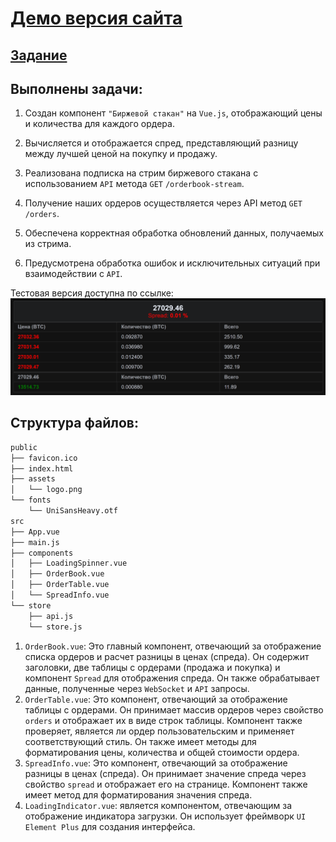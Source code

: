 # [Демо версия сайта](https://order-btc-vue3.vercel.app/)

## [Задание](./doc/README.md)

## Выполнены задачи:

1. Создан компонент `"Биржевой стакан"` на `Vue.js`, отображающий цены и количества для каждого ордера.

1. Вычисляется и отображается спред, представляющий разницу между лучшей ценой на покупку и продажу.

1. Реализована подписка на стрим биржевого стакана с использованием `API` метода `GET` `/orderbook-stream`.

1. Получение наших ордеров осуществляется через API метод `GET` `/orders`.

1. Обеспечена корректная обработка обновлений данных, получаемых из стрима.

1. Предусмотрена обработка ошибок и исключительных ситуаций при взаимодействии с `API`.

Тестовая версия доступна по ссылке:
[![Ссылка на тестовую версию](./doc/show.png)](https://order-btc-vue3.vercel.app/)

## Структура файлов:

```bash
public
├── favicon.ico
├── index.html
├── assets
│   └── logo.png
└── fonts
    └── UniSansHeavy.otf
src
├── App.vue
├── main.js
├── components
│   ├── LoadingSpinner.vue
│   ├── OrderBook.vue
│   ├── OrderTable.vue
│   └── SpreadInfo.vue
└── store
    ├── api.js
    └── store.js
```

1. `OrderBook.vue`: Это главный компонент, отвечающий за отображение списка ордеров и расчет разницы в ценах (спреда). Он содержит заголовки, две таблицы с ордерами (продажа и покупка) и компонент `Spread` для отображения спреда. Он также обрабатывает данные, полученные через `WebSocket` и `API` запросы.
2. `OrderTable.vue`: Это компонент, отвечающий за отображение таблицы с ордерами. Он принимает массив ордеров через свойство `orders` и отображает их в виде строк таблицы. Компонент также проверяет, является ли ордер пользовательским и применяет соответствующий стиль. Он также имеет методы для форматирования цены, количества и общей стоимости ордера.
3. `SpreadInfo.vue`: Это компонент, отвечающий за отображение разницы в ценах (спреда). Он принимает значение спреда через свойство `spread` и отображает его на странице. Компонент также имеет метод для форматирования значения спреда.
4. `LoadingIndicator.vue`: является компонентом, отвечающим за отображение индикатора загрузки. Он использует фреймворк `UI Element Plus` для создания интерфейса.
